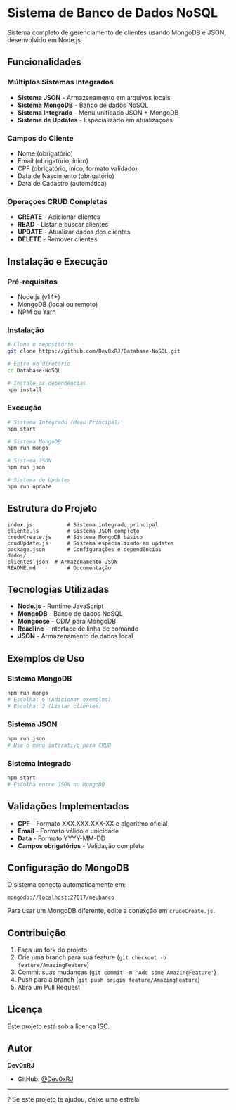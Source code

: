 # Sistema de Banco de Dados NoSQL

Sistema completo de gerenciamento de clientes usando MongoDB e JSON, desenvolvido em Node.js.

## Funcionalidades

### **Múltiplos Sistemas Integrados**
- **Sistema JSON** - Armazenamento em arquivos locais
- **Sistema MongoDB** - Banco de dados NoSQL
- **Sistema Integrado** - Menu unificado JSON + MongoDB
- **Sistema de Updates** - Especializado em atualizaçoes

### **Campos do Cliente**
- Nome (obrigatório)
- Email (obrigatório, ínico)
- CPF (obrigatório, ínico, formato validado)
- Data de Nascimento (obrigatório)
- Data de Cadastro (automática)

### **Operaçoes CRUD Completas**
-  **CREATE** - Adicionar clientes
-  **READ** - Listar e buscar clientes
-  **UPDATE** - Atualizar dados dos clientes
-  **DELETE** - Remover clientes

##  Instalação e Execução

### **Pré-requisitos**
- Node.js (v14+)
- MongoDB (local ou remoto)
- NPM ou Yarn

### **Instalação**
```bash
# Clone o repositório
git clone https://github.com/Dev0xRJ/Database-NoSQL.git

# Entre no diretório
cd Database-NoSQL

# Instale as dependências
npm install
```

### **Execução**
```bash
# Sistema Integrado (Menu Principal)
npm start

# Sistema MongoDB
npm run mongo

# Sistema JSON
npm run json

# Sistema de Updates
npm run update
```

## Estrutura do Projeto

```
index.js           # Sistema integrado principal
cliente.js         # Sistema JSON completo
crudeCreate.js     # Sistema MongoDB básico
crudUpdate.js      # Sistema especializado em updates
package.json       # Configurações e dependências
dados/
clientes.json  # Armazenamento JSON
README.md          # Documentação
```

## Tecnologias Utilizadas

- **Node.js** - Runtime JavaScript
- **MongoDB** - Banco de dados NoSQL
- **Mongoose** - ODM para MongoDB
- **Readline** - Interface de linha de comando
- **JSON** - Armazenamento de dados local

## Exemplos de Uso

### **Sistema MongoDB**
```bash
npm run mongo
# Escolha: 6 (Adicionar exemplos)
# Escolha: 2 (Listar clientes)
```

### **Sistema JSON**
```bash
npm run json
# Use o menu interativo para CRUD
```

### **Sistema Integrado**
```bash
npm start
# Escolha entre JSON ou MongoDB
```

## Validações Implementadas

-  **CPF** - Formato XXX.XXX.XXX-XX e algoritmo oficial
-  **Email** - Formato válido e unicidade
-  **Data** - Formato YYYY-MM-DD
-  **Campos obrigatórios** - Validação completa

## Configuração do MongoDB

O sistema conecta automaticamente em:
```
mongodb://localhost:27017/meubanco
```

Para usar um MongoDB diferente, edite a conexção em `crudeCreate.js`.

## Contribuição

1. Faça um fork do projeto
2. Crie uma branch para sua feature (`git checkout -b feature/AmazingFeature`)
3. Commit suas mudanças (`git commit -m 'Add some AmazingFeature'`)
4. Push para a branch (`git push origin feature/AmazingFeature`)
5. Abra um Pull Request

## Licença

Este projeto está sob a licença ISC.

## Autor

**Dev0xRJ**
- GitHub: [@Dev0xRJ](https://github.com/Dev0xRJ)

---

? Se este projeto te ajudou, deixe uma estrela!
